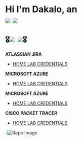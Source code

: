<h1>Hi I'm Dakalo, an <br/><a href="https://github.com/Dakalo-Ndonde15/"><img src="https://img.shields.io/badge/-IT_SUPPORT_SPECIALIST-blue?style=for-the-badge"></a>
<a href="https://www.youtube.com/@dakalondonde"><img src="https://img.shields.io/badge/-YOUTUBER-red?style=for-the-badge&logo=youtube&logoSize=auto&color=%23E10600"></a>

<h2>🎖<a href="https://github.com/Dakalo-Ndonde15/CERTIFICATES/tree/main/Coursera%20Project%20Network"><img src="https://img.shields.io/badge/-HOME_LABS-gold?style=for-the-badge"></a>&nbsp;&nbsp;<a href="https://github.com/Dakalo-Ndonde15/CERTIFICATES/tree/main/Professional-Certificates"><img src="https://img.shields.io/badge/-CREDENTIALS-magenta?style=for-the-badge"></a>🎖</h2>

<b>ATLASSIAN JIRA</b>
  - [HOME LAB CREDENTIALS](https://github.com/Dakalo-Ndonde15/CERTIFICATES/tree/main/Coursera%20Project%20Network/ATLASSIAN%20JIRA-HOME%20LAB)
   
<b>MICROSOFT AZURE</b>
  - [HOME LAB CREDENTIALS](https://github.com/Dakalo-Ndonde15/CERTIFICATES/tree/main/Coursera%20Project%20Network/AZURE-HOME%20LAB)

<b>MICROSOFT AZURE</b>
  - [HOME LAB CREDENTIALS](https://github.com/Dakalo-Ndonde15/CERTIFICATES/tree/main/Coursera%20Project%20Network/AZURE-HOME%20LAB)

<b>CISCO PACKET TRACER</b>
  - [HOME LAB CREDENTIALS](https://github.com/Dakalo-Ndonde15/CERTIFICATES/tree/main/Coursera%20Project%20Network/CISCO%20PACKET%20TRACER-HOME%20LAB)



-![Repo Image](https://github.com/Dakalo-Ndonde15/CERTIFICATES/blob/main/Professional-Certificates/coursera-projectnetwork-purplesquare.png)



